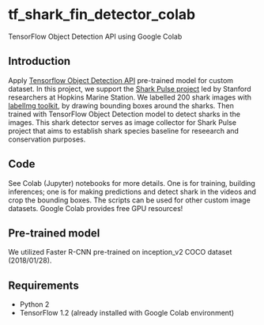 # tf_shark_fin_detector_colab
TensorFlow Object Detection API using Google Colab

## Introduction
Apply [Tensorflow Object Detection API](https://github.com/tensorflow/models/tree/master/research/object_detection) pre-trained model for custom dataset. In this project, we support the [Shark Pulse project](http://baseline3.stanford.edu/SharkPulse/) led by Stanford researchers at Hopkins Marine Station. We labelled 200 shark images with [labelImg toolkit](https://github.com/tzutalin/labelImg), by drawing bounding boxes around the sharks. Then trained with TensorFlow Object Detection model to detect sharks in the images. This shark detector serves as image collector for Shark Pulse project that aims to establish shark species baseline for reseearch and conservation purposes.

## Code
See Colab (Jupyter) notebooks for more details. One is for training, building inferences; one is for making predictions and detect shark in the videos and crop the bounding boxes. The scripts can be used for other custom image datasets. Google Colab provides free GPU resources!

## Pre-trained model
We utilized Faster R-CNN pre-trained on inception_v2 COCO dataset (2018/01/28).

## Requirements
- Python 2
- TensorFlow 1.2
(already installed with Google Colab environment)
